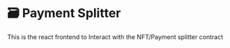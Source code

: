 # 🗃 Payment Splitter

This is the react frontend to Interact with the NFT/Payment splitter contract

